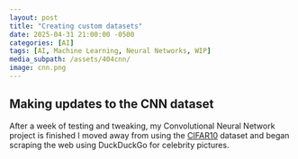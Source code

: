 ```yaml
---
layout: post
title: "Creating custom datasets"
date: 2025-04-31 21:00:00 -0500
categories: [AI]
tags: [AI, Machine Learning, Neural Networks, WIP]
media_subpath: /assets/404cnn/
image: cnn.png
---
```



## Making updates to the CNN dataset

After a week of testing and tweaking, my Convolutional Neural Network project is finished
I moved away from using the [CIFAR10](https://www.cs.toronto.edu/~kriz/cifar.html) dataset and began scraping the web using DuckDuckGo for celebrity pictures.

